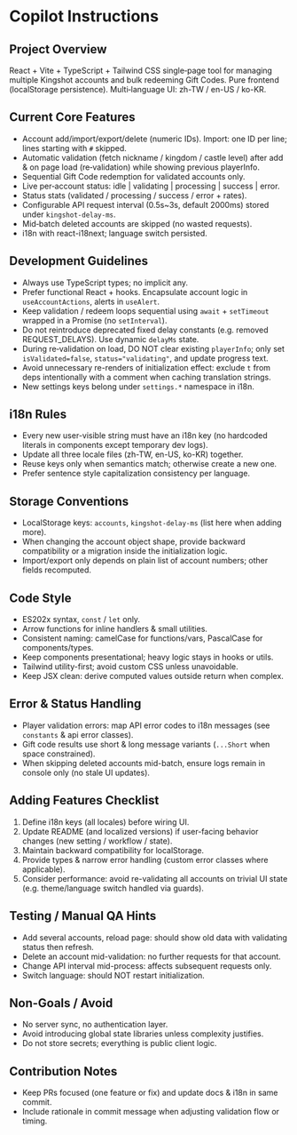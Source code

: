 # Copilot Instructions

<!-- Workspace-specific customization for assistants. Keep concise but actionable. -->

## Project Overview

React + Vite + TypeScript + Tailwind CSS single‑page tool for managing multiple Kingshot accounts and bulk redeeming Gift Codes. Pure frontend (localStorage persistence). Multi‑language UI: zh-TW / en-US / ko-KR.

## Current Core Features

- Account add/import/export/delete (numeric IDs). Import: one ID per line; lines starting with `#` skipped.
- Automatic validation (fetch nickname / kingdom / castle level) after add & on page load (re‑validation) while showing previous playerInfo.
- Sequential Gift Code redemption for validated accounts only.
- Live per‑account status: idle | validating | processing | success | error.
- Status stats (validated / processing / success / error + rates).
- Configurable API request interval (0.5s~3s, default 2000ms) stored under `kingshot-delay-ms`.
- Mid‑batch deleted accounts are skipped (no wasted requests).
- i18n with react-i18next; language switch persisted.

## Development Guidelines

- Always use TypeScript types; no implicit any.
- Prefer functional React + hooks. Encapsulate account logic in `useAccountActions`, alerts in `useAlert`.
- Keep validation / redeem loops sequential using `await` + `setTimeout` wrapped in a Promise (no `setInterval`).
- Do not reintroduce deprecated fixed delay constants (e.g. removed REQUEST_DELAYS). Use dynamic `delayMs` state.
- During re‑validation on load, DO NOT clear existing `playerInfo`; only set `isValidated=false`, `status="validating"`, and update progress text.
- Avoid unnecessary re-renders of initialization effect: exclude `t` from deps intentionally with a comment when caching translation strings.
- New settings keys belong under `settings.*` namespace in i18n.

## i18n Rules

- Every new user-visible string must have an i18n key (no hardcoded literals in components except temporary dev logs).
- Update all three locale files (zh-TW, en-US, ko-KR) together.
- Reuse keys only when semantics match; otherwise create a new one.
- Prefer sentence style capitalization consistency per language.

## Storage Conventions

- LocalStorage keys: `accounts`, `kingshot-delay-ms` (list here when adding more).
- When changing the account object shape, provide backward compatibility or a migration inside the initialization logic.
- Import/export only depends on plain list of account numbers; other fields recomputed.

## Code Style

- ES202x syntax, `const` / `let` only.
- Arrow functions for inline handlers & small utilities.
- Consistent naming: camelCase for functions/vars, PascalCase for components/types.
- Keep components presentational; heavy logic stays in hooks or utils.
- Tailwind utility-first; avoid custom CSS unless unavoidable.
- Keep JSX clean: derive computed values outside return when complex.

## Error & Status Handling

- Player validation errors: map API error codes to i18n messages (see `constants` & api error classes).
- Gift code results use short & long message variants (`...Short` when space constrained).
- When skipping deleted accounts mid-batch, ensure logs remain in console only (no stale UI updates).

## Adding Features Checklist

1. Define i18n keys (all locales) before wiring UI.
2. Update README (and localized versions) if user-facing behavior changes (new setting / workflow / state).
3. Maintain backward compatibility for localStorage.
4. Provide types & narrow error handling (custom error classes where applicable).
5. Consider performance: avoid re-validating all accounts on trivial UI state (e.g. theme/language switch handled via guards).

## Testing / Manual QA Hints

- Add several accounts, reload page: should show old data with validating status then refresh.
- Delete an account mid-validation: no further requests for that account.
- Change API interval mid-process: affects subsequent requests only.
- Switch language: should NOT restart initialization.

## Non-Goals / Avoid

- No server sync, no authentication layer.
- Avoid introducing global state libraries unless complexity justifies.
- Do not store secrets; everything is public client logic.

## Contribution Notes

- Keep PRs focused (one feature or fix) and update docs & i18n in same commit.
- Include rationale in commit message when adjusting validation flow or timing.
